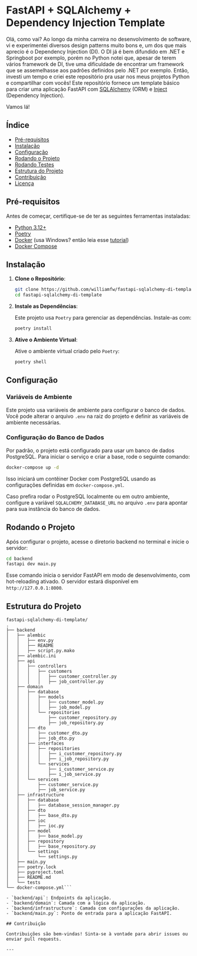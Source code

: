 # FastAPI + SQLAlchemy + Dependency Injection Template

Olá, como vai?
Ao longo da minha carreira no desenvolvimento de software, vi e experimentei diversos design patterns muito bons e, um dos que mais aprecio é o Dependency Injection (DI).
O DI já é bem difundido em .NET e Springboot por exemplo, porém no Python notei que, apesar de terem vários framework de DI, tive uma dificuldade de encontrar um framework que se assemelhasse aos padrôes definidos pelo .NET por exemplo.
Então, investi um tempo e criei este repositório pra usar nos meus projetos Python e compartilhar com vocês! Este repositório fornece um template básico para criar uma aplicação FastAPI com [SQLAlchemy](https://www.sqlalchemy.org/) (ORM) e [Inject](https://github.com/ivankorobkov/python-inject) (Dependency Injection). 

Vamos lá!

## Índice

- [Pré-requisitos](#pré-requisitos)
- [Instalação](#instalação)
- [Configuração](#configuração)
- [Rodando o Projeto](#rodando-o-projeto)
- [Rodando Testes](#rodando-testes)
- [Estrutura do Projeto](#estrutura-do-projeto)
- [Contribuição](#contribuição)
- [Licença](#licença)

## Pré-requisitos

Antes de começar, certifique-se de ter as seguintes ferramentas instaladas:

- [Python 3.12+](https://www.python.org/downloads/)
- [Poetry](https://python-poetry.org/docs/#installation)
- [Docker](https://docs.docker.com/get-docker/) (usa Windows? então leia esse [tutorial](https://github.com/codeedu/wsl2-docker-quickstart))
- [Docker Compose](https://docs.docker.com/compose/)

## Instalação

1. **Clone o Repositório**:

   ```bash
   git clone https://github.com/williamfw/fastapi-sqlalchemy-di-template.git
   cd fastapi-sqlalchemy-di-template
   ```

2. **Instale as Dependências**:

   Este projeto usa `Poetry` para gerenciar as dependências. Instale-as com:

   ```bash
   poetry install
   ```

3. **Ative o Ambiente Virtual**:

   Ative o ambiente virtual criado pelo `Poetry`:

   ```bash
   poetry shell
   ```

## Configuração

### Variáveis de Ambiente

Este projeto usa variáveis de ambiente para configurar o banco de dados. Você pode alterar o arquivo `.env` na raiz do projeto e definir as variáveis de ambiente necessárias.

### Configuração do Banco de Dados

Por padrão, o projeto está configurado para usar um banco de dados PostgreSQL. Para iniciar o serviço e criar a base, rode o seguinte comando:

```bash
docker-compose up -d
```

Isso iniciará um contêiner Docker com PostgreSQL usando as configurações definidas em `docker-compose.yml`.

Caso prefira rodar o PostgreSQL localmente ou em outro ambiente, configure a variável `SQLALCHEMY_DATABASE_URL` no arquivo `.env` para apontar para sua instância do banco de dados.

## Rodando o Projeto

Após configurar o projeto, acesse o diretorio backend no terminal e inicie o servidor:

```bash
cd backend
fastapi dev main.py
```

Esse comando inicia o servidor FastAPI em modo de desenvolvimento, com hot-reloading ativado. O servidor estará disponível em `http://127.0.0.1:8000`.

## Estrutura do Projeto

```plaintext
fastapi-sqlalchemy-di-template/
.
├── backend
│   ├── alembic
│   │   ├── env.py
│   │   ├── README
│   │   ├── script.py.mako
│   ├── alembic.ini
│   ├── api
│   │   ├── controllers
│   │   │   ├── customers
│   │   │   │   ├── customer_controller.py
│   │   │   │   ├── job_controller.py
│   ├── domain
│   │   ├── database
│   │   │   ├── models
│   │   │   │   ├── customer_model.py
│   │   │   │   ├── job_model.py
│   │   │   └── repositories
│   │   │       ├── customer_repository.py
│   │   │       ├── job_repository.py
│   │   ├── dto
│   │   │   ├── customer_dto.py
│   │   │   ├── job_dto.py
│   │   ├── interfaces
│   │   │   ├── repositories
│   │   │   │   ├── i_customer_repository.py
│   │   │   │   ├── i_job_repository.py
│   │   │   └── services
│   │   │       ├── i_customer_service.py
│   │   │       ├── i_job_service.py
│   │   └── services
│   │       ├── customer_service.py
│   │       ├── job_service.py
│   ├── infrastructure
│   │   ├── database
│   │   │   ├── database_session_manager.py
│   │   ├── dto
│   │   │   ├── base_dto.py
│   │   ├── ioc
│   │   │   ├── ioc.py
│   │   ├── model
│   │   │   ├── base_model.py
│   │   ├── repository
│   │   │   ├── base_repository.py
│   │   └── settings
│   │       └── settings.py
│   ├── main.py
│   ├── poetry.lock
│   ├── pyproject.toml
│   ├── README.md
│   └── tests
└── docker-compose.yml```

- `backend/api`: Endpoints da aplicação.
- `backend/domain`: Camada com a lógica da aplicação.
- `backend/infrastructure`: Camada com configurações da aplicação.
- `backend/main.py`: Ponto de entrada para a aplicação FastAPI.

## Contribuição

Contribuições são bem-vindas! Sinta-se à vontade para abrir issues ou enviar pull requests.

---
